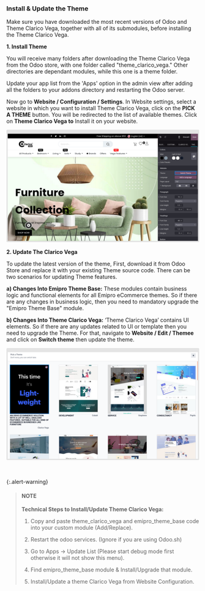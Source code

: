 
### Install & Update the Theme



Make sure you have downloaded the most recent versions of Odoo and Theme Clarico Vega, together with all of its submodules, before installing the Theme Clarico Vega.


**1. Install Theme**


You will receive many folders after downloading the Theme Clarico Vega from the Odoo store, with one folder called "theme_clarico_vega." Other directories are dependant modules, while this one is a theme folder.


Update your app list from the 'Apps' option in the admin view after adding all the folders to your addons directory and restarting the Odoo server.


Now go to **Website / Configuration / Settings**. In Website settings, select a website in which you want to install Theme Clarico Vega, click on the **PICK A THEME** button. You will be redirected to the list of available themes. Click on **Theme Clarico Vega to** Install it on your website.


![](./images/iut1.png)


**2. Update The Clarico Vega** 


To update the latest version of the theme, First, download it from Odoo Store and replace it with your existing Theme source code. There can be two scenarios for updating Theme features.


**a) Changes Into Emipro Theme Base:** These modules contain business logic and functional elements for all Emipro eCommerce themes. So if there are any changes in business logic, then you need to mandatory upgrade the "Emipro Theme Base" module.


**b) Changes Into Theme Clarico Vega:** ‘Theme Clarico Vega’ contains UI elements. So if there are any updates related to UI or template then you need to upgrade the Theme. For that, navigate to **Website / Edit / Themee** and click on **Switch theme** then update the theme.


![](./images/iut2.png)


 



{:.alert-warning} 
> 
> #### NOTE
> 
> **Technical Steps to Install/Update Theme Clarico Vega:**
> 
> 
> 1. Copy and paste theme\_clarico\_vega and emipro\_theme\_base code into your custom module (Add/Replace).  
> 
> 2. Restart the odoo services. (Ignore if you are using Odoo.sh)  
> 
> 3. Go to Apps -> Update List (Please start debug mode first otherwise it will not show this menu).  
> 
> 4. Find emipro\_theme\_base module & Install/Upgrade that module.  
> 
> 5. Install/Update a theme Clarico Vega from Website Configuration.
> 
> 
> 


 



